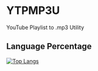 # YTPMP3U
YouTube Playlist to .mp3 Utility

## Language Percentage

[![Top Langs](https://github-readme-stats.vercel.app/api/top-langs/?username=<your-username>&layout=compact)](https://github.com/TheOneTwentyOne/github-readme-stats)
